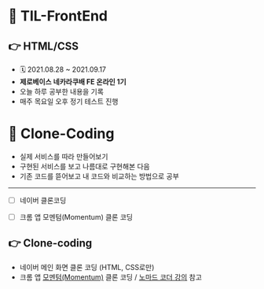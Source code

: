 # 📌 TIL-FrontEnd


## 👉 HTML/CSS
- 🗓 2021.08.28 ~ 2021.09.17
- **제로베이스 네카라쿠배 FE 온라인 1기**  
- 오늘 하루 공부한 내용을 기록
- 매주 목요일 오후 정기 테스트 진행


# 📌 Clone-Coding 
- 실제 서비스를 따라 만들어보기
- 구현된 서비스를 보고 나름대로 구현해본 다음
- 기존 코드를 뜯어보고 내 코드와 비교하는 방법으로 공부

------

- [ ] 네이버 클론코딩
- [ ] 크롬 앱 모멘텀(Momentum) 클론 코딩


## 👉 Clone-coding
- 네이버 메인 화면 클론 코딩 (HTML, CSS로만) 
- 크롬 앱 <a href="https://bit.ly/3o3kVFh">모멘텀(Momentum)</a> 클론 코딩  / <a href="https://nomadcoders.co/javascript-for-beginners">노마드 코더 강의</a> 참고 